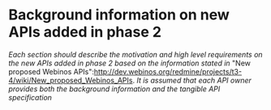 Background information on new APIs added in phase 2
===================================================

_Each section should describe the motivation and high level requirements on the new APIs added in phase 2 based on the information stated in_ "New proposed Webinos APIs":http://dev.webinos.org/redmine/projects/t3-4/wiki/New_proposed_Webinos_APIs. _It is assumed that each API owner provides both the background information and the tangible API specification_

